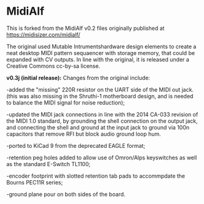 # MidiAlf

This is forked from the MidiAlf v0.2 files originally published at https://midisizer.com/midialf/

The original used Mutable Intrumentshardware design elements to create a neat desktop MIDI pattern sequaencer with storage memory, that could be expanded with CV outputs. In line with the original, it is released under a Creative Commons cc-by-sa license.


<b>v0.3j (initial release):</b> Changes from the original include:

-added the "missing" 220R resistor on the UART side of the MIDI out jack. (this was also missing in the Shruthi-1 motherboard design, and is needed to balance the MIDI signal for noise reduction);

-updated the MIDI jack connections in line with the 2014 CA-033 revision of the MIDI 1.0 standard, by grounding the shell connection on the output jack, and connecting the shell and ground at the input jack to ground via 100n capacitors that remove RFI but block audio ground loop hum.

-ported to KiCad 9 from the deprecated EAGLE format;

-retention peg holes added to allow use of Omron/Alps keyswitches as well as the standard E-Switch TL1100;

-encoder footprint with slotted retention tab pads to accommpdate the Bourns PEC11R series;

-ground plane pour on both sides of the board.
